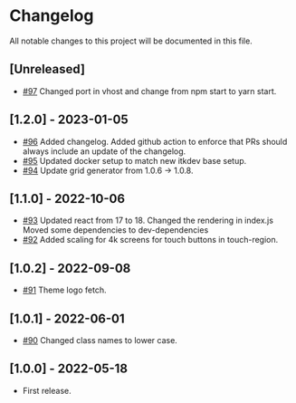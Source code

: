 # Changelog

All notable changes to this project will be documented in this file.

## [Unreleased]

- [#97](https://github.com/os2display/display-client/pull/97)
Changed port in vhost and change from npm start to yarn start.

## [1.2.0] - 2023-01-05

- [#96](https://github.com/os2display/display-client/pull/96)
Added changelog.
Added github action to enforce that PRs should always include an update of the changelog.
- [#95](https://github.com/os2display/display-client/pull/95)
Updated docker setup to match new itkdev base setup.
- [#94](https://github.com/os2display/display-client/pull/94)
Update grid generator from 1.0.6 -> 1.0.8.

## [1.1.0] - 2022-10-06

- [#93](https://github.com/os2display/display-client/pull/93)
Updated react from 17 to 18.
Changed the rendering in index.js
Moved some dependencies to dev-dependencies
- [#92](https://github.com/os2display/display-client/pull/92)
Added scaling for 4k screens for touch buttons in touch-region.

## [1.0.2] - 2022-09-08

- [#91](https://github.com/os2display/display-client/pull/91)
Theme logo fetch.

## [1.0.1] - 2022-06-01

- [#90](https://github.com/os2display/display-client/pull/90)
Changed class names to lower case.

## [1.0.0] - 2022-05-18

- First release.
